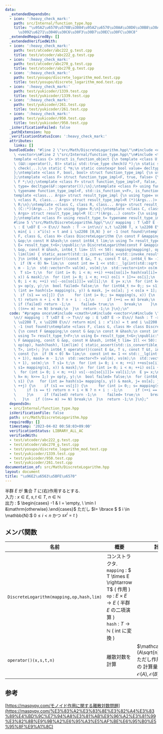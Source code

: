 ```yaml
---
data:
  _extendedDependsOn:
  - icon: ':heavy_check_mark:'
    path: src/Internal/function_type.hpp
    title: "\u95A2\u6570\u578B\u3084\u95A2\u6570\u30AA\u30D6\u30B8\u30A7\u30AF\u30C8\
      \u3092\u6271\u3046\u30C6\u30F3\u30D7\u30EC\u30FC\u30C8"
  _extendedRequiredBy: []
  _extendedVerifiedWith:
  - icon: ':heavy_check_mark:'
    path: test/atcoder/abc222_g.test.cpp
    title: test/atcoder/abc222_g.test.cpp
  - icon: ':heavy_check_mark:'
    path: test/atcoder/abc270_g.test.cpp
    title: test/atcoder/abc270_g.test.cpp
  - icon: ':heavy_check_mark:'
    path: test/yosupo/discrete_logarithm_mod.test.cpp
    title: test/yosupo/discrete_logarithm_mod.test.cpp
  - icon: ':heavy_check_mark:'
    path: test/yukicoder/1339.test.cpp
    title: test/yukicoder/1339.test.cpp
  - icon: ':heavy_check_mark:'
    path: test/yukicoder/261.test.cpp
    title: test/yukicoder/261.test.cpp
  - icon: ':heavy_check_mark:'
    path: test/yukicoder/950.test.cpp
    title: test/yukicoder/950.test.cpp
  _isVerificationFailed: false
  _pathExtension: hpp
  _verificationStatusIcon: ':heavy_check_mark:'
  attributes:
    links: []
  bundledCode: "#line 2 \"src/Math/DiscreteLogarithm.hpp\"\n#include <cmath>\n#include\
    \ <vector>\n#line 2 \"src/Internal/function_type.hpp\"\n#include <type_traits>\n\
    template <class C> struct is_function_object {\n template <class U, int dummy=\
    \ (&U::operator(), 0)> static std::true_type check(U *);\n static std::false_type\
    \ check(...);\n static C *m;\n static constexpr bool value= decltype(check(m))::value;\n\
    };\ntemplate <class F, bool, bool> struct function_type_impl {\n using type= void;\n\
    };\ntemplate <class F> struct function_type_impl<F, true, false> {\n using type=\
    \ F *;\n};\ntemplate <class F> struct function_type_impl<F, false, true> {\n using\
    \ type= decltype(&F::operator());\n};\ntemplate <class F> using function_type_t=\
    \ typename function_type_impl<F, std::is_function_v<F>, is_function_object<F>::value>::type;\n\
    template <class... Args> struct result_type_impl {\n using type= void;\n};\ntemplate\
    \ <class R, class... Args> struct result_type_impl<R (*)(Args...)> {\n using type=\
    \ R;\n};\ntemplate <class C, class R, class... Args> struct result_type_impl<R\
    \ (C::*)(Args...)> {\n using type= R;\n};\ntemplate <class C, class R, class...\
    \ Args> struct result_type_impl<R (C::*)(Args...) const> {\n using type= R;\n\
    };\ntemplate <class F> using result_type_t= typename result_type_impl<function_type_t<F>>::type;\n\
    #line 5 \"src/Math/DiscreteLogarithm.hpp\"\n// mapping : T \xD7 E -> T\n// op\
    \ : E \xD7 E -> E\n// hash : T -> int\n// s,t \u2208 T, x \u2208 E\n// return\
    \ min{ i : x^i(s) = t and i \u2208 [0,N) } or -1 (not found)\ntemplate <class\
    \ F, class G, class H> class DiscreteLogarithm {\n const F &mapping;\n const G\
    \ &op;\n const H &hash;\n const int64_t lim;\n using T= result_type_t<F>;\n using\
    \ E= result_type_t<G>;\npublic:\n DiscreteLogarithm(const F &mapping, const G\
    \ &op, const H &hash, int64_t lim= 1ll << 50): mapping(mapping), op(op), hash(hash),\
    \ lim(lim) { static_assert(std::is_convertible_v<std::invoke_result_t<H, T>, int>);\
    \ }\n int64_t operator()(const E &x, T s, const T &t, int64_t N= -1) const {\n\
    \  if (N < 0) N= lim;\n  const int m= 1 << std::__lg(int(std::sqrt(N) + 1)), mask=\
    \ m - 1;\n  std::vector<T> val(m), vs(m);\n  std::vector<int> os(m + 1), so(m);\n\
    \  T s1= t;\n  for (int i= 0; i < m; ++i) ++os[so[i]= hash(val[i]= s1= mapping(s1,\
    \ x)) & mask];\n  for (int i= 0; i < m; ++i) os[i + 1]+= os[i];\n  for (int i=\
    \ 0; i < m; ++i) vs[--os[so[i]]]= val[i];\n  E y= x;\n  for (int k= m; k>>= 1;)\
    \ y= op(y, y);\n  bool failed= false;\n  for (int64_t n= 0;; s= s1) {\n   for\
    \ (int a= hash(s1= mapping(s, y)) & mask, j= os[a]; j < os[a + 1]; ++j) {\n  \
    \  if (s1 == vs[j]) {\n     for (int i= 0;; s= mapping(s, x)) {\n      if (s ==\
    \ t) return n + i < N ? n + i : -1;\n      if (++i == m) break;\n     }\n    \
    \ if (failed) return -1;\n     failed= true;\n     break;\n    }\n   }\n   if\
    \ ((n+= m) >= N) break;\n  }\n  return -1;\n }\n};\n"
  code: "#pragma once\n#include <cmath>\n#include <vector>\n#include \"src/Internal/function_type.hpp\"\
    \n// mapping : T \xD7 E -> T\n// op : E \xD7 E -> E\n// hash : T -> int\n// s,t\
    \ \u2208 T, x \u2208 E\n// return min{ i : x^i(s) = t and i \u2208 [0,N) } or\
    \ -1 (not found)\ntemplate <class F, class G, class H> class DiscreteLogarithm\
    \ {\n const F &mapping;\n const G &op;\n const H &hash;\n const int64_t lim;\n\
    \ using T= result_type_t<F>;\n using E= result_type_t<G>;\npublic:\n DiscreteLogarithm(const\
    \ F &mapping, const G &op, const H &hash, int64_t lim= 1ll << 50): mapping(mapping),\
    \ op(op), hash(hash), lim(lim) { static_assert(std::is_convertible_v<std::invoke_result_t<H,\
    \ T>, int>); }\n int64_t operator()(const E &x, T s, const T &t, int64_t N= -1)\
    \ const {\n  if (N < 0) N= lim;\n  const int m= 1 << std::__lg(int(std::sqrt(N)\
    \ + 1)), mask= m - 1;\n  std::vector<T> val(m), vs(m);\n  std::vector<int> os(m\
    \ + 1), so(m);\n  T s1= t;\n  for (int i= 0; i < m; ++i) ++os[so[i]= hash(val[i]=\
    \ s1= mapping(s1, x)) & mask];\n  for (int i= 0; i < m; ++i) os[i + 1]+= os[i];\n\
    \  for (int i= 0; i < m; ++i) vs[--os[so[i]]]= val[i];\n  E y= x;\n  for (int\
    \ k= m; k>>= 1;) y= op(y, y);\n  bool failed= false;\n  for (int64_t n= 0;; s=\
    \ s1) {\n   for (int a= hash(s1= mapping(s, y)) & mask, j= os[a]; j < os[a + 1];\
    \ ++j) {\n    if (s1 == vs[j]) {\n     for (int i= 0;; s= mapping(s, x)) {\n \
    \     if (s == t) return n + i < N ? n + i : -1;\n      if (++i == m) break;\n\
    \     }\n     if (failed) return -1;\n     failed= true;\n     break;\n    }\n\
    \   }\n   if ((n+= m) >= N) break;\n  }\n  return -1;\n }\n};"
  dependsOn:
  - src/Internal/function_type.hpp
  isVerificationFile: false
  path: src/Math/DiscreteLogarithm.hpp
  requiredBy: []
  timestamp: '2023-04-02 00:58:03+09:00'
  verificationStatus: LIBRARY_ALL_AC
  verifiedWith:
  - test/atcoder/abc222_g.test.cpp
  - test/atcoder/abc270_g.test.cpp
  - test/yosupo/discrete_logarithm_mod.test.cpp
  - test/yukicoder/1339.test.cpp
  - test/yukicoder/950.test.cpp
  - test/yukicoder/261.test.cpp
documentation_of: src/Math/DiscreteLogarithm.hpp
layout: document
title: "\u96E2\u6563\u5BFE\u6570"
---
```


半群 $E$ が 集合 $T$ に(右)作用するとする. \
入力 : $x\in E$, $s,t\in T$, $n\in \mathbb{N}$ \
出力 : $ \begin{cases} -1 & I = \empty, \\ \min I &\mathrm{otherwise}.\end{cases}$ ただし $I= \lbrace $ $ i \in \mathbb{N}:$ $0 \le i < n$ かつ $sx^i=t$  $\rbrace$ 

## メンバ関数

| 名前                                     | 概要                                                                                                                                                                                          | 計算量                                                                                                                  |
| ---------------------------------------- | --------------------------------------------------------------------------------------------------------------------------------------------------------------------------------------------- | ----------------------------------------------------------------------------------------------------------------------- |
| `DiscreteLogarithm(mapping,op,hash,lim)` | コンストラクタ.  <br> `mapping` : $ T \times E \rightarrow T$ ( 作用 ) <br> `op` : $E \times E \rightarrow E$ ( 半群 $E$ の二項演算 ) <br> `hash` : $T \rightarrow \mathbb{N}$ ( int に変換 ) |                                                                                                                         |
| `operator()(x,s,t,n)`                    | 離散対数を計算                                                                                                                                                                                | $\mathcal{O}(A\sqrt{n}+B\log{n})$ <br> ただし作用, 二項演算の 計算量 をそれぞれ $\mathcal{O}(A), \mathcal{O}(B)$ とした |

## 参考
[https://maspypy.com/モノイド作用に関する離散対数問題](https://maspypy.com/%E3%83%A2%E3%83%8E%E3%82%A4%E3%83%89%E4%BD%9C%E7%94%A8%E3%81%AB%E9%96%A2%E3%81%99%E3%82%8B%E9%9B%A2%E6%95%A3%E5%AF%BE%E6%95%B0%E5%95%8F%E9%A1%8C)